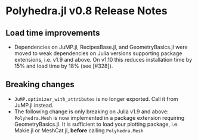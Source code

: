 # Polyhedra.jl v0.8 Release Notes

## Load time improvements
- Dependencies on JuMP.jl, RecipesBase.jl, and GeometryBasics.jl were moved to
  weak dependencies on Julia versions supporting package extensions, i.e. v1.9
  and above. On v1.10 this reduces installation time by 15% and load time by
  18% (see [#328]).

## Breaking changes
- `JuMP.optimizer_with_attributes` is no longer exported. Call it from JuMP.jl instead.
- The following change is only breaking on Julia v1.9 and above:
  `Polyhedra.Mesh` is now implemented in a package extension requiring
  GeometryBasics.jl. It is sufficient to load your plotting package, i.e.
  Makie.jl or MeshCat.jl, **before** calling `Polyhedra.Mesh`